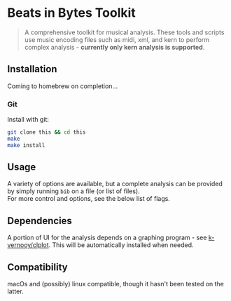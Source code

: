 # Beats in Bytes Toolkit

> A comprehensive toolkit for musical analysis. These tools and scripts use music encoding files such as midi, xml, and kern to perform complex analysis - **currently only kern analysis is supported**.


## Installation
Coming to homebrew on completion...
### Git
Install with git:
```bash
git clone this && cd this
make
make install
```

## Usage
A variety of options are available, but a complete analysis can be provided by simply running `bib` on a file (or list of files).  
For more control and options, see the below list of flags.

## Dependencies
A portion of UI for the analysis depends on a graphing program - see [k-vernooy/clplot](https://github.com/k-vernooy/clplot). This will be automatically installed when needed.

## Compatibility
macOs and (possibly) linux compatible, though it hasn't been tested on the latter.